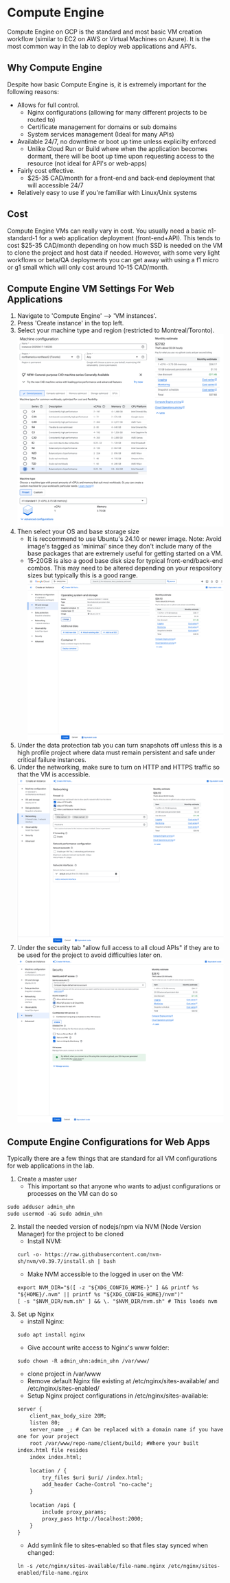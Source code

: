 # Compute Engine

Compute Engine on GCP is the standard and most basic VM creation workflow (similar to EC2 on AWS or Virtual Machines on Azure). It is the most common way in the lab to deploy web applications and API's.

## Why Compute Engine

Despite how basic Compute Engine is, it is extremely important for the following reasons:

- Allows for full control.
	- Nginx configurations (allowing for many different projects to be routed to)
	- Certificate management for domains or sub domains
	- System services management (Ideal for many APIs)
- Available 24/7, no downtime or boot up time unless explicilty enforced
	- Unlike Cloud Run or Build where when the application becomes dormant, there will be boot up time upon requesting access to the resource (not ideal for API's or web-apps)
- Fairly cost effective. 
	- $25-35 CAD/month for a front-end and back-end deployment that will accessible 24/7
- Relatively easy to use if you're familiar with Linux/Unix systems


## Cost

Compute Engine VMs can really vary in cost. You usually need a basic n1-standard-1 for a web application deployment (front-end+API). This tends to cost $25-35 CAD/month depending on how much SSD is needed on the VM to clone the project and host data if needed. However, with some very light workflows or beta/QA deployments you can get away with using a f1 micro or g1 small which will only cost around 10-15 CAD/month.

## Compute Engine VM Settings For Web Applications

1. Navigate to 'Compute Engine' --> 'VM instances'.
2. Press 'Create instance' in the top left.
3. Select your machine type and region (restricted to Montreal/Toronto).
![machine-selection](images/machine-selection.png)
4. Then select your OS and base storage size
	- It is reccommend to use Ubuntu's 24.10 or newer image. Note: Avoid image's tagged as 'minimal' since they don't include many of the base packages that are extremely useful for getting started on a VM.
	- 15-20GB is also a good base disk size for typical front-end/back-end combos. This may need to be altered depending on your respository sizes but typically this is a good range.
![machine-selection](images/os-and-storage.png)
5. Under the data protection tab you can turn snapshots off unless this is a high profile project where data must remain persistent and safe under critical failure instances.
6. Under the networking, make sure to turn on HTTP and HTTPS traffic so that the VM is accessible.
![machine-selection](images/http-and-https-traffic.png)
7. Under the security tab "allow full access to all cloud APIs" if they are to be used for the project to avoid difficulties later on.
![machine-selection](images/security.png)


## Compute Engine Configurations for Web Apps

Typically there are a few things that are standard for all VM configurations for web applications in the lab.

1. Create a master user
	- This important so that anyone who wants to adjust configurations or processes on the VM can do so
```
sudo adduser admin_uhn
sudo usermod -aG sudo admin_uhn
```
2. Install the needed version of nodejs/npm via NVM (Node Version Manager) for the project to be cloned
	- Install NVM:
	```
	curl -o- https://raw.githubusercontent.com/nvm-sh/nvm/v0.39.7/install.sh | bash
	```
	- Make NVM accessible to the logged in user on the VM:
	```
	export NVM_DIR="$([ -z "${XDG_CONFIG_HOME-}" ] && printf %s "${HOME}/.nvm" || printf %s "${XDG_CONFIG_HOME}/nvm")"
	[ -s "$NVM_DIR/nvm.sh" ] && \. "$NVM_DIR/nvm.sh" # This loads nvm
	```
3. Set up Nginx
	- install Nginx:
	```
	sudo apt install nginx
	```
	- Give account write access to Nginx's www folder:
	```
	sudo chown -R admin_uhn:admin_uhn /var/www/
	```
	- clone project in /var/www
	- Remove default Nginx file existing at /etc/nginx/sites-available/ and /etc/nginx/sites-enabled/
	- Setup Nginx project configurations in /etc/nginx/sites-available:
	```
	server {
		client_max_body_size 20M;
		listen 80;
		server_name _; # Can be replaced with a domain name if you have one for your project
		root /var/www/repo-name/client/build; #Where your built index.html file resides
		index index.html;
		
		location / {
			try_files $uri $uri/ /index.html;
			add_header Cache-Control "no-cache";
		}

		location /api {
			include proxy_params;
			proxy_pass http://localhost:2000;
		}
	}
	```
	- Add symlink file to sites-enabled so that files stay synced when changed:
	```
	ln -s /etc/nginx/sites-available/file-name.nginx /etc/nginx/sites-enabled/file-name.nginx
	```

